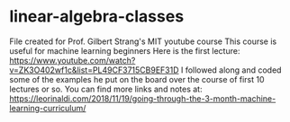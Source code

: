 # linear-algebra-classes
File created for Prof. Gilbert Strang's MIT youtube course
This course is useful for machine learning beginners
Here is the first lecture: https://www.youtube.com/watch?v=ZK3O402wf1c&list=PL49CF3715CB9EF31D
I followed along and coded some of the examples he put on the board over the course of first 10 lectures or so.
You can find more links and notes at:
https://leorinaldi.com/2018/11/19/going-through-the-3-month-machine-learning-curriculum/
